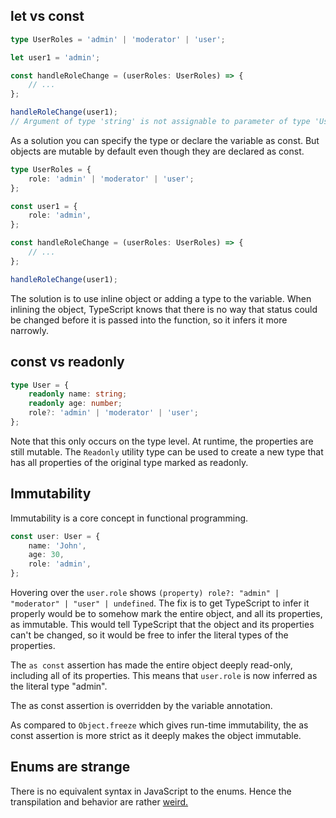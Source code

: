 ## let vs const

```ts
type UserRoles = 'admin' | 'moderator' | 'user';

let user1 = 'admin';

const handleRoleChange = (userRoles: UserRoles) => {
	// ...
};

handleRoleChange(user1);
// Argument of type 'string' is not assignable to parameter of type 'UserRoles'.
```

As a solution you can specify the type or declare the variable as const. But
objects are mutable by default even though they are declared as const.

```ts
type UserRoles = {
	role: 'admin' | 'moderator' | 'user';
};

const user1 = {
	role: 'admin',
};

const handleRoleChange = (userRoles: UserRoles) => {
	// ...
};

handleRoleChange(user1);
```

The solution is to use inline object or adding a type to the variable. When
inlining the object, TypeScript knows that there is no way that status could be
changed before it is passed into the function, so it infers it more narrowly.

## const vs readonly

```ts
type User = {
	readonly name: string;
	readonly age: number;
	role?: 'admin' | 'moderator' | 'user';
};
```

Note that this only occurs on the type level. At runtime, the properties are
still mutable. The `Readonly` utility type can be used to create a new type that
has all properties of the original type marked as readonly.

## Immutability

Immutability is a core concept in functional programming.

```ts
const user: User = {
	name: 'John',
	age: 30,
	role: 'admin',
};
```

Hovering over the `user.role` shows
`(property) role?: "admin" | "moderator" | "user" | undefined`. The fix is to
get TypeScript to infer it properly would be to somehow mark the entire object,
and all its properties, as immutable. This would tell TypeScript that the object
and its properties can't be changed, so it would be free to infer the literal
types of the properties.

The `as const` assertion has made the entire object deeply read-only, including
all of its properties. This means that `user.role` is now inferred as the
literal type "admin".

The as const assertion is overridden by the variable annotation.

As compared to `Object.freeze` which gives run-time immutability, the as const
assertion is more strict as it deeply makes the object immutable.

## Enums are strange

There is no equivalent syntax in JavaScript to the enums. Hence the
transpilation and behavior are rather
[weird.](https://youtu.be/0fTdCSH_QEU?si=tzBhfOHzuAt5wfV5)
